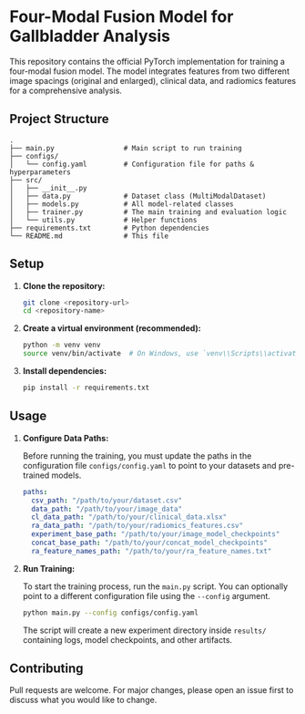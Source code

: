 # Four-Modal Fusion Model for Gallbladder Analysis

This repository contains the official PyTorch implementation for training a four-modal fusion model. The model integrates features from two different image spacings (original and enlarged), clinical data, and radiomics features for a comprehensive analysis.

## Project Structure

```
.
├── main.py                 # Main script to run training
├── configs/
│   └── config.yaml         # Configuration file for paths & hyperparameters
├── src/
│   ├── __init__.py
│   ├── data.py             # Dataset class (MultiModalDataset)
│   ├── models.py           # All model-related classes
│   ├── trainer.py          # The main training and evaluation logic
│   └── utils.py            # Helper functions
├── requirements.txt        # Python dependencies
└── README.md               # This file
```

## Setup

1.  **Clone the repository:**
    ```bash
    git clone <repository-url>
    cd <repository-name>
    ```

2.  **Create a virtual environment (recommended):**
    ```bash
    python -m venv venv
    source venv/bin/activate  # On Windows, use `venv\\Scripts\\activate`
    ```

3.  **Install dependencies:**
    ```bash
    pip install -r requirements.txt
    ```

## Usage

1.  **Configure Data Paths:**

    Before running the training, you must update the paths in the configuration file `configs/config.yaml` to point to your datasets and pre-trained models.

    ```yaml
    paths:
      csv_path: "/path/to/your/dataset.csv"
      data_path: "/path/to/your/image_data"
      cl_data_path: "/path/to/your/clinical_data.xlsx"
      ra_data_path: "/path/to/your/radiomics_features.csv"
      experiment_base_path: "/path/to/your/image_model_checkpoints"
      concat_base_path: "/path/to/your/concat_model_checkpoints"
      ra_feature_names_path: "/path/to/your/ra_feature_names.txt"
    ```

2.  **Run Training:**

    To start the training process, run the `main.py` script. You can optionally point to a different configuration file using the `--config` argument.

    ```bash
    python main.py --config configs/config.yaml
    ```

    The script will create a new experiment directory inside `results/` containing logs, model checkpoints, and other artifacts.

## Contributing

Pull requests are welcome. For major changes, please open an issue first to discuss what you would like to change. 